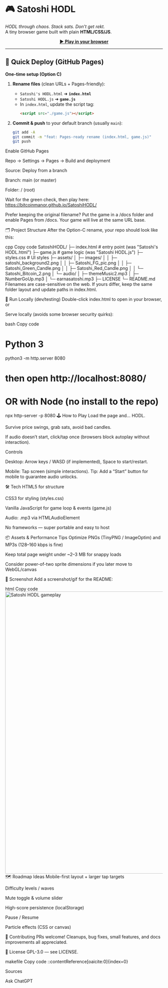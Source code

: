 # 🎮 Satoshi HODL

*HODL through chaos. Stack sats. Don’t get rekt.*  
A tiny browser game built with plain **HTML/CSS/JS**.

<p align="center">
  <a href="https://bitcoinmanor.github.io/SatoshiHODL/"><b>▶ Play in your browser</b></a>
</p>

---

## 🚀 Quick Deploy (GitHub Pages)

**One-time setup (Option C)**

1. **Rename files** (clean URLs + Pages-friendly):
   - `Satoshi's HODL.html` ➜ **`index.html`**
   - `Satoshi HODL.js` ➜ **`game.js`**
   - In `index.html`, update the script tag:
     ```html
     <script src="./game.js"></script>
     ```

2. **Commit & push** to your default branch (usually `main`):
   ```bash
   git add -A
   git commit -m "feat: Pages-ready rename (index.html, game.js)"
   git push
Enable GitHub Pages

Repo → Settings → Pages → Build and deployment

Source: Deploy from a branch

Branch: main (or master)

Folder: / (root)

Wait for the green check, then play here:
https://bitcoinmanor.github.io/SatoshiHODL/

Prefer keeping the original filename? Put the game in a /docs folder and enable Pages from /docs. Your game will live at the same URL base.

🗂 Project Structure
After the Option-C rename, your repo should look like this:

cpp
Copy code
SatoshiHODL/
├─ index.html            # entry point (was "Satoshi's HODL.html")
├─ game.js               # game logic (was "Satoshi HODL.js")
├─ styles.css            # UI styles
├─ assets/
│  ├─ images/
│  │  ├─ satoshi_background2.png
│  │  ├─ Satoshi_FG_pic.png
│  │  ├─ Satoshi_Green_Candle.png
│  │  ├─ Satoshi_Red_Candle.png
│  │  └─ Satoshi_Bitcoin_2.png
│  └─ audio/
│     ├─ themeMusic2.mp3
│     ├─ NumberGoUp.mp3
│     └─ earnasatoshi.mp3
├─ LICENSE
└─ README.md
Filenames are case-sensitive on the web. If yours differ, keep the same folder layout and update paths in index.html.

🧪 Run Locally (dev/testing)
Double-click index.html to open in your browser, or

Serve locally (avoids some browser security quirks):

bash
Copy code
# Python 3
python3 -m http.server 8080
# then open http://localhost:8080/

# OR with Node (no install to the repo)
npx http-server -p 8080
🕹️ How to Play
Load the page and… HODL.

Survive price swings, grab sats, avoid bad candles.

If audio doesn’t start, click/tap once (browsers block autoplay without interaction).

Controls

Desktop: Arrow keys / WASD (if implemented), Space to start/restart.

Mobile: Tap screen (simple interactions).
Tip: Add a “Start” button for mobile to guarantee audio unlocks.

🛠 Tech
HTML5 for structure

CSS3 for styling (styles.css)

Vanilla JavaScript for game loop & events (game.js)

Audio: .mp3 via HTMLAudioElement

No frameworks — super portable and easy to host

📦 Assets & Performance Tips
Optimize PNGs (TinyPNG / ImageOptim) and MP3s (128–160 kbps is fine)

Keep total page weight under ~2–3 MB for snappy loads

Consider power-of-two sprite dimensions if you later move to WebGL/canvas

📸 Screenshot
Add a screenshot/gif for the README:

html
Copy code
<img alt="Satoshi HODL gameplay" src="./screenshot.png" width="900">
🗺️ Roadmap Ideas
Mobile-first layout + larger tap targets

Difficulty levels / waves

Mute toggle & volume slider

High-score persistence (localStorage)

Pause / Resume

Particle effects (CSS or canvas)

🤝 Contributing
PRs welcome! Cleanups, bug fixes, small features, and docs improvements all appreciated.

📝 License
GPL-3.0 — see LICENSE.

makefile
Copy code
::contentReference[oaicite:0]{index=0}







Sources

Ask ChatGPT
